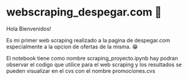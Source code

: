 # webscraping_despegar.com :white_heart:

Hola Bienvenidos!

Es mi primer web scraping realizado a la pagina de despegar.com especialmente a la opcion de ofertas de la misma. :grin:

El notebook tiene como nombre scraping_proyecto.ipynb hay podran observar el codigo que utilice para el web scraping y los resultados se pueden visualizar en el cvs con el nombre promociones.cvs

